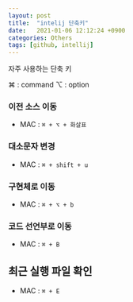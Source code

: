 ```yaml
---
layout: post
title:  "intelij 단축키"
date:   2021-01-06 12:12:24 +0900
categories: Others
tags: [github, intellij]
---
```


자주 사용하는 단축 키

⌘ : command
⌥ : option

### 이전 소스 이동
* MAC : `⌘ + ⌥ + 화살표`

### 대소문자 변경
* MAC : `⌘ + shift + u`

### 구현체로 이동
* MAC : `⌘ + ⌥ + b`

### 코드 선언부로 이동
* MAC : `⌘ + B` 

## 최근 실행 파일 확인
* MAC : `⌘ + E` 